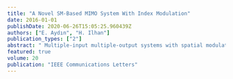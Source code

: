 ```yaml
---
title: "A Novel SM-Based MIMO System With Index Modulation"
date: 2016-01-01
publishDate: 2020-06-26T15:05:25.960439Z
authors: ["E. Aydın", "H. Ilhan"]
publication_types: ["2"]
abstract: " Multiple-input multiple-output systems with spatial modulation (MIMO-SM) have been recently proposed for high data rate, low complexity transmission schemes. However, in the SM, the antenna of the transmitter is randomly activated by the spatially modulated information bit sequence. Due to bad conditions of the active antenna's channel determined by the SM technique, the system would be likely to transmit frame with errors. This causes a significant reduction in the system performance. In this letter, to eliminate the bad effects of the channel assignment of the SM, we propose a novel SM-based MIMO system with index modulation technique (SM-MIMO-IM) when operating over i.n.d. and i.i.d. Rayleigh fading channels. The average symbol error rate (SER) and bit error rate (BER) of the proposed scheme are derived. It can be seen from numerical results that SM-MIMO-IM provides significant performance improvements and additional diversity gain compared to the classical SM and other some techniques given in the literature. Furthermore, the proposed mathematical analyses have been verified through the Monte-Carlo simulations. "
featured: true
volume: 20
publication: "IEEE Communications Letters"
---
```



